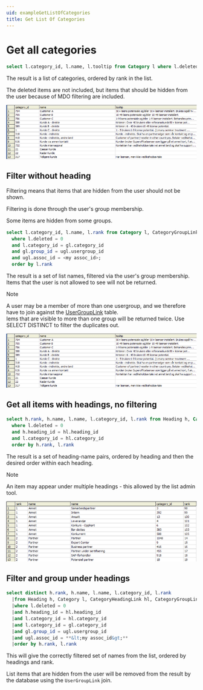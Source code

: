 ```yaml
---
uid: exampleGetListOfCategories
title: Get List Of Categories
---
```


# Get all categories

```SQL
select l.category_id, l.name, l.tooltip from Category l where l.deleted = 0 order by l.rank
```

The result is a list of categories, ordered by rank in the list.

The deleted items are not included, but items that should be hidden from the user because of MDO filtering are included.

![x][img1]

## Filter without heading

Filtering means that items that are hidden from the user should not be shown.

Filtering is done through the user's group membership.

Some items are hidden from some groups.

```SQL
select l.category_id, l.name, l.rank from Category l, CategoryGroupLink gl, UserGroupLink ugl
  where l.deleted = 0
  and l.category_id = gl.category_id
  and gl.group_id = ugl.usergroup_id
  and ugl.assoc_id = <my assoc_id>;
  order by l.rank
```

The result is a set of list names, filtered via the user's group membership. Items that the user is not allowed to see will not be returned.

> [!NOTE]
> A user may be a member of more than one usergroup, and we therefore have to join against the [UserGroupLink][1] table.<br>Iems that are visible to more than one group will be returned twice. Use SELECT DISTINCT to filter the duplicates out.

![x][img1]

## Get all items with headings, no filtering

```SQL
select h.rank, h.name, l.name, l.category_id, l.rank from Heading h, Category l, CategoryHeadingLink hl
  where l.deleted = 0
  and h.heading_id = hl.heading_id
  and l.category_id = hl.category_id
  order by h.rank, l.rank
```

The result is a set of heading-name pairs, ordered by heading and then the desired order within each heading.

> [!NOTE]
> An item may appear under multiple headings - this allowed by the list admin tool.

![x][img3]

## Filter and group under headings

```SQL
select distinct h.rank, h.name, l.name, l.category_id, l.rank
  |from Heading h, Category l, CategoryHeadingLink hl, CategoryGroupLink gl, UserGroupLink ugl
  |where l.deleted = 0
  |and h.heading_id = hl.heading_id
  |and l.category_id = hl.category_id
  |and l.category_id = gl.category_id
  |and gl.group_id = ugl.usergroup_id
  |and ugl.assoc_id = **&lt;my assoc_id&gt;**
  |order by h.rank, l.rank
```

This will give the correctly filtered set of names from the list, ordered by headings and rank.

List items that are hidden from the user will be removed from the result by the database using the `UserGroupLink` join.

<!-- Referenced links -->
[1]: ../tables/usergrouplink.md

<!-- Referenced images -->
[img1]: media/select-category-1.gif
[img2]: media/select-category-2.gif
[img3]: media/select-category-3.gif
